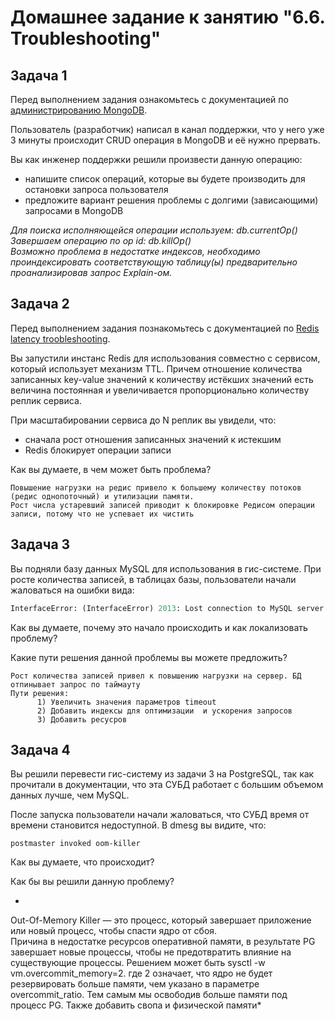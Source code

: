 # Домашнее задание к занятию "6.6. Troubleshooting"

## Задача 1

Перед выполнением задания ознакомьтесь с документацией по [администрированию MongoDB](https://docs.mongodb.com/manual/administration/).

Пользователь (разработчик) написал в канал поддержки, что у него уже 3 минуты происходит CRUD операция в MongoDB и её 
нужно прервать. 

Вы как инженер поддержки решили произвести данную операцию:
- напишите список операций, которые вы будете производить для остановки запроса пользователя
- предложите вариант решения проблемы с долгими (зависающими) запросами в MongoDB

*Для поиска исполняющейся операции используем: db.currentOp()   
Завершаем операцию по op id: db.killOp()   
Возможно проблема в недостатке индексов, необходимо проиндексировать соответствующую таблицу(ы) предварительно проанализировав запрос Explain-ом.*   

## Задача 2

Перед выполнением задания познакомьтесь с документацией по [Redis latency troobleshooting](https://redis.io/topics/latency).

Вы запустили инстанс Redis для использования совместно с сервисом, который использует механизм TTL. 
Причем отношение количества записанных key-value значений к количеству истёкших значений есть величина постоянная и
увеличивается пропорционально количеству реплик сервиса. 

При масштабировании сервиса до N реплик вы увидели, что:
- сначала рост отношения записанных значений к истекшим
- Redis блокирует операции записи

Как вы думаете, в чем может быть проблема?

```
Повышение нагрузки на редис привело к большему количеству потоков (редис однопоточный) и утилизации памяти.
Рост числа устаревший записей приводит к блокировке Редисом операции записи, потому что не успевает их чистить 
```
## Задача 3

Вы подняли базу данных MySQL для использования в гис-системе. При росте количества записей, в таблицах базы,
пользователи начали жаловаться на ошибки вида:
```python
InterfaceError: (InterfaceError) 2013: Lost connection to MySQL server during query u'SELECT..... '
```

Как вы думаете, почему это начало происходить и как локализовать проблему?

Какие пути решения данной проблемы вы можете предложить?

```
Рост количества записей привел к повышению нагрузки на сервер. БД отпинывает запрос по таймауту
Пути решения:
      1) Увеличить значения параметров timeout
      2) Добавить индексы для оптимизации  и ускорения запросов
      3) Добавить ресусров
```

## Задача 4


Вы решили перевести гис-систему из задачи 3 на PostgreSQL, так как прочитали в документации, что эта СУБД работает с 
большим объемом данных лучше, чем MySQL.

После запуска пользователи начали жаловаться, что СУБД время от времени становится недоступной. В dmesg вы видите, что:

`postmaster invoked oom-killer`

Как вы думаете, что происходит?

Как бы вы решили данную проблему?

*
Out-Of-Memory Killer — это процесс, который завершает приложение или новый процесс, чтобы спасти ядро от сбоя.  
Причина в недостатке ресурсов оперативной памяти, в результате PG завершает новые процессы, чтобы не предотвратить влияние на существующие процессы.
Решением может быть sysctl -w vm.overcommit_memory=2. где 2 означает, что ядро не будет резервировать больше памяти, чем указано в параметре overcommit_ratio. Тем самым мы освободив больше памяти под процесс PG. Также добавить свопа и физической памяти*
